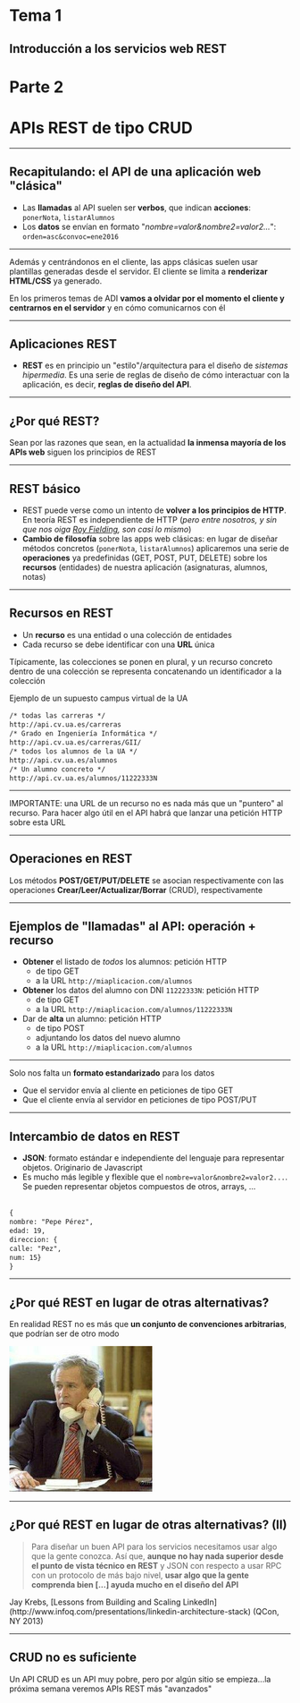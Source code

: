 
<!-- .slide: class="titulo" -->

# Tema 1
## Introducción a los servicios web REST
# Parte 2
# APIs REST de tipo CRUD

---

## Recapitulando: el API de una aplicación web "clásica"

* Las **llamadas** al API suelen ser **verbos**, que indican **acciones**: `ponerNota`, `listarAlumnos`
* Los **datos** se envían en formato "*nombre=valor&nombre2=valor2...*": `orden=asc&convoc=ene2016`

---

Además y centrándonos en el cliente, las apps clásicas suelen usar plantillas generadas desde el servidor. El cliente se limita a **renderizar HTML/CSS** ya generado.

En los primeros temas de ADI **vamos a olvidar por el momento el cliente y centrarnos en el servidor** y en cómo comunicarnos con él

---

## Aplicaciones REST

* **REST** es en principio un "estilo"/arquitectura para el diseño de *sistemas hipermedia*. Es una serie de reglas de diseño de cómo interactuar con la aplicación, es decir, **reglas de diseño del API**.

---

<!-- .slide: class="dim" -->
<!-- .slide: data-background-image="https://motoycasco.com/wp-content/uploads/2014/09/consejos-vender-moto-cuidado-detalles-fotos-2.jpg" -->
<!-- .slide: style="color: white; text-shadow: 1px 1px 10px black" -->


## ¿Por qué REST?

Sean por las razones que sean, en la actualidad **la inmensa mayoría de los APIs web** siguen los principios de REST

---

## REST básico
  
* REST puede verse como un intento de **volver a los principios de HTTP**. En teoría REST es independiente de HTTP (*pero entre nosotros, y sin que nos oiga [Roy Fielding](https://twitter.com/fielding?lang=es), son casi lo mismo*)
* **Cambio de filosofía** sobre las apps web clásicas: en lugar de diseñar métodos concretos (`ponerNota`, `listarAlumnos`) aplicaremos una serie de **operaciones** ya predefinidas (GET, POST, PUT, DELETE) sobre los **recursos** (entidades) de nuestra aplicación (asignaturas, alumnos, notas)

---

## Recursos en REST

*  Un **recurso** es una entidad o una colección de entidades
*  Cada recurso se debe identificar con una **URL** única

Típicamente, las colecciones se ponen en plural, y un recurso concreto dentro de una colección se representa concatenando un identificador a la colección

Ejemplo de un supuesto campus virtual de la UA

```HTTP
/* todas las carreras */
http://api.cv.ua.es/carreras
/* Grado en Ingeniería Informática */
http://api.cv.ua.es/carreras/GII/
/* todos los alumnos de la UA */
http://api.cv.ua.es/alumnos
/* Un alumno concreto */
http://api.cv.ua.es/alumnos/11222333N
```

---


IMPORTANTE: una URL de un recurso no es nada más que un "puntero" al recurso. Para hacer algo útil en el API habrá que lanzar una petición HTTP sobre esta URL

---


## Operaciones en REST

Los métodos **POST/GET/PUT/DELETE** se asocian respectivamente con las operaciones **Crear/Leer/Actualizar/Borrar** (CRUD), respectivamente

---

## Ejemplos de "llamadas" al API: operación + recurso

* **Obtener** el listado de *todos* los alumnos: petición HTTP
   - de tipo GET
   - a la URL `http://miaplicacion.com/alumnos`
* **Obtener** los datos del alumno con DNI `11222333N`: petición HTTP
   - de tipo GET
   - a la URL `http://miaplicacion.com/alumnos/11222333N`
* Dar de **alta** un alumno: petición HTTP
   - de tipo POST
   - adjuntando los datos del nuevo alumno
   - a la URL `http://miaplicacion.com/alumnos`


---

Solo nos falta un **formato estandarizado** para los datos

* Que el servidor envía al cliente en peticiones de tipo GET
* Que el cliente envía al servidor en peticiones de tipo POST/PUT

---


## Intercambio de datos en REST

*   **JSON**: formato estándar e independiente del lenguaje para representar objetos. Originario de Javascript
*   Es mucho más legible y flexible que el `nombre=valor&nombre2=valor2...`. Se pueden representar objetos compuestos de otros, arrays, ...

```

{
nombre: "Pepe Pérez",
edad: 19, 
direccion: {
calle: "Pez",
num: 15}
}

```

---

## ¿Por qué REST en lugar de otras alternativas?

En realidad REST no es más que **un conjunto de convenciones arbitrarias**, que podrían ser de otro modo

![](img_1b/bushphone.jpg)

---

## ¿Por qué REST en lugar de otras alternativas? (II)

> Para diseñar un buen API para los servicios necesitamos usar algo que la gente conozca. Así que, **aunque no hay nada superior desde el punto de vista técnico en REST** y JSON con respecto a usar RPC con un protocolo de más bajo nivel, **usar algo que la gente comprenda bien [...] ayuda mucho en el diseño del API**


<div class="caption">Jay Krebs, [Lessons from Building and Scaling LinkedIn](http://www.infoq.com/presentations/linkedin-architecture-stack) (QCon, NY 2013)</div>

---

## CRUD no es suficiente

Un API CRUD es un API muy pobre, pero por algún sitio se empieza...la próxima semana veremos APIs REST más "avanzados"

